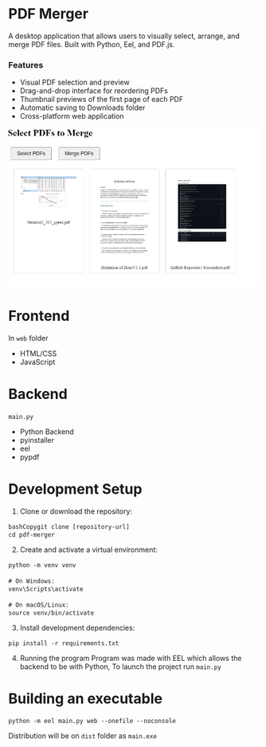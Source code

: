 # PDF Merger
A desktop application that allows users to visually select, arrange, and merge PDF files. Built with Python, Eel, and PDF.js.

### Features
- Visual PDF selection and preview
- Drag-and-drop interface for reordering PDFs
- Thumbnail previews of the first page of each PDF
- Automatic saving to Downloads folder
- Cross-platform web application

![](image.png)

# Frontend
In `web` folder
- HTML/CSS
- JavaScript
# Backend
`main.py`
- Python Backend
- pyinstaller
- eel
- pypdf

# Development Setup

1. Clone or download the repository:

```
bashCopygit clone [repository-url]
cd pdf-merger
```

2. Create and activate a virtual environment:

```
python -m venv venv

# On Windows:
venv\Scripts\activate

# On macOS/Linux:
source venv/bin/activate
```

3. Install development dependencies:

```
pip install -r requirements.txt
```

4. Running the program
Program was made with EEL which allows the backend to be with Python,
To launch the project run `main.py` 

# Building an executable

```
python -m eel main.py web --onefile --noconsole
```

Distribution will be on `dist` folder as `main.exe`
